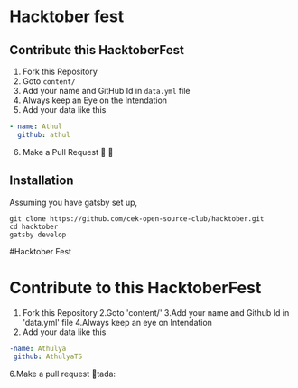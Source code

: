 # Hacktober fest

## Contribute this HacktoberFest
1. Fork this Repository
2. Goto `content/`
3. Add your name and GitHub Id in `data.yml` file
4. Always keep an Eye on the Intendation
5. Add your data like this
``` yml
- name: Athul
  github: athul
```
6. Make a Pull Request :tada: :tada: 

## Installation

Assuming you have gatsby set up,

```
git clone https://github.com/cek-open-source-club/hacktober.git
cd hacktober
gatsby develop
```

#Hacktober Fest
# Contribute to this HacktoberFest
1. Fork this Repository
2.Goto 'content/'
3.Add your name and Github Id in 'data.yml' file
4.Always keep an eye on Intendation 
5. Add your data like this
``` yml
-name: Athulya 
 github: AthulyaTS
 `````
 6.Make a pull request  :tada:tada:
 
 
